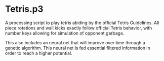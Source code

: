 # Tetris.p3

A processing script to play tetris abiding by the official Tetris Guidelines. 
All piece rotations and wall kicks exactly follow official Tetris behavior, with number keys allowing for simulation of opponent garbage.

This also includes an neural net that will improve over time through a genetic algorithm.
This neural net is fed essential filtered information in order to reach a higher potential.
